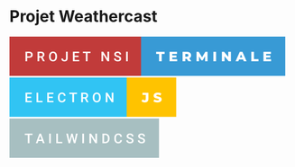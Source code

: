 # Projet Weathercast

![forthebadge](badges/projet-nsi-terminale.svg)     ![forthebadge](badges/electron-js.svg)     ![forthebadge](badges/tailwindcss.svg)